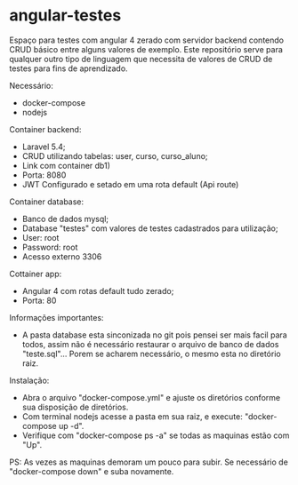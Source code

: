 # angular-testes
Espaço para testes com angular 4 zerado com servidor backend contendo CRUD básico entre alguns valores de exemplo. Este repositório serve para qualquer outro tipo de linguagem que necessita de valores de CRUD de testes para fins de aprendizado.

Necessário:
- docker-compose
- nodejs

Container backend:
- Laravel 5.4;
- CRUD utilizando tabelas: user, curso, curso_aluno;
- Link com container db1)
- Porta: 8080
- JWT Configurado e setado em uma rota default (Api route)

Container database:
- Banco de dados mysql;
- Database "testes" com valores de testes cadastrados para utilização;
- User: root
- Password: root
- Acesso externo 3306

Cottainer app:
- Angular 4 com rotas default tudo zerado;
- Porta: 80

Informações importantes:
- A pasta database esta sinconizada no git pois pensei ser mais facil para todos, assim não é necessário restaurar o arquivo de banco de dados "teste.sql"... Porem se acharem necessário, o mesmo esta no diretório raiz.

Instalação:
- Abra o arquivo "docker-compose.yml" e ajuste os diretórios conforme sua disposição de diretórios.
- Com terminal nodejs acesse a pasta em sua raiz, e execute: "docker-compose up -d".
- Verifique com "docker-compose ps -a" se todas as maquinas estão com "Up".

PS: As vezes as maquinas demoram um pouco para subir. Se necessário de "docker-compose down" e suba novamente.
